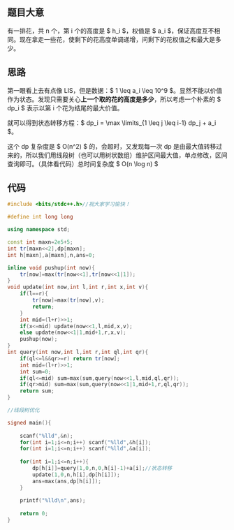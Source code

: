 ## 题目大意

有一排花，共 n 个，第 i 个的高度是 $ h_i $，权值是 $ a_i $，保证高度互不相同。现在拿走一些花，使剩下的花高度单调递增，问剩下的花权值之和最大是多少。

## 思路

第一眼看上去有点像 LIS，但是数据：$ 1 \leq a_i \leq 10^9 $。显然不能以价值作为状态。发现只需要关心**上一个取的花的高度是多少**，所以考虑一个朴素的 $ dp_i $ 表示以第 i 个花为结尾的最大价值。

就可以得到状态转移方程：$ dp_i = \max \limits_{1 \leq j \leq i-1} dp_j + a_i $。

这个 dp 复杂度是 $ O(n^2) $ 的，会超时，又发现每一次 dp 是由最大值转移过来的，所以我们用线段树（也可以用树状数组）维护区间最大值，单点修改，区间查询即可。（具体看代码）总时间复杂度 $ O(n \log n) $

## 代码

```cpp
#include <bits/stdc++.h>//祝大家学习愉快！

#define int long long

using namespace std;

const int maxn=2e5+5;
int tr[maxn<<2],dp[maxn];
int h[maxn],a[maxn],n,ans=0;

inline void pushup(int now){
	tr[now]=max(tr[now<<1],tr[now<<1|1]);
}
void update(int now,int l,int r,int x,int v){
	if(l==r){
		tr[now]=max(tr[now],v);
		return;
	}
	int mid=(l+r)>>1;
	if(x<=mid) update(now<<1,l,mid,x,v);
	else update(now<<1|1,mid+1,r,x,v);
	pushup(now);
}
int query(int now,int l,int r,int ql,int qr){
	if(ql<=l&&qr>=r) return tr[now];
	int mid=(l+r)>>1;
	int sum=0;
	if(ql<=mid) sum=max(sum,query(now<<1,l,mid,ql,qr));
	if(qr>mid) sum=max(sum,query(now<<1|1,mid+1,r,ql,qr));
	return sum;
}

//线段树优化

signed main(){
	
	scanf("%lld",&n);
	for(int i=1;i<=n;i++) scanf("%lld",&h[i]);
	for(int i=1;i<=n;i++) scanf("%lld",&a[i]);
	
	for(int i=1;i<=n;i++){
		dp[h[i]]=query(1,0,n,0,h[i]-1)+a[i];//状态转移
		update(1,0,n,h[i],dp[h[i]]);
		ans=max(ans,dp[h[i]]);
	}
	
	printf("%lld\n",ans);
	
	return 0;
}
```
